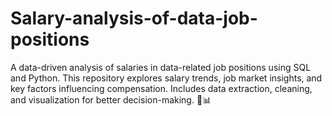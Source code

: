 # Salary-analysis-of-data-job-positions
A data-driven analysis of salaries in data-related job positions using SQL and Python. This repository explores salary trends, job market insights, and key factors influencing compensation. Includes data extraction, cleaning, and visualization for better decision-making. 🚀📊
